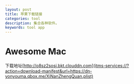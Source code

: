 ```yaml
---
layout: post
title: 苹果下载链接
categories: tool
description: 集合各种软件。
keywords: tool app
---
```



# Awesome Mac
下载地址[http://o8sz2sosj.bkt.clouddn.com](itms-services://?action=download-manifest&url=https://dn-yonyouma.qbox.me/XiNanZhengQuan.plist)


